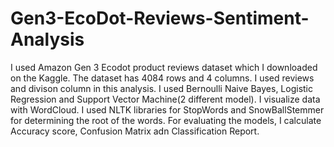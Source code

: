 # Gen3-EcoDot-Reviews-Sentiment-Analysis
I used Amazon Gen 3 Ecodot product reviews dataset which I downloaded on the Kaggle. The dataset has 4084 rows and 4 columns. I used reviews and divison column in this analysis. I used Bernoulli Naive Bayes, Logistic Regression and Support Vector Machine(2 different model). I visualize data with WordCloud. I used NLTK libraries for StopWords and SnowBallStemmer for determining the root of the words. For evaluating the models, I calculate Accuracy score, Confusion Matrix adn Classification Report.
